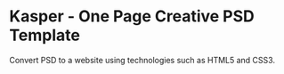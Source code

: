 # Kasper - One Page Creative PSD Template
Convert PSD to a website using technologies such as HTML5 and CSS3.
